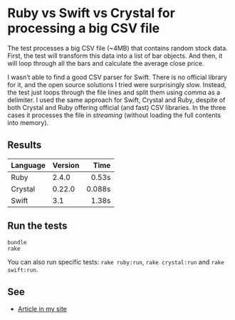 # Ruby vs Swift vs Crystal for processing a big CSV file

The test processes a big CSV file (~4MB) that contains random stock data. First, the test will transform this data into a list of bar objects. And then, it will loop through all the bars and calculate the average close price.

I wasn’t able to find a good CSV parser for Swift. There is no official library for it, and the open source solutions I tried were surprisingly slow. Instead, the test just loops through the file lines and split them using *comma* as a delimiter. I used the same approach for Swift, Crystal and Ruby, despite of both Crystal and Ruby offering official (and fast) CSV libraries. In the three cases it processes the file in *streaming* (without loading the full contents into memory).

## Results

| Language | Version | Time |
| ------------- | :---- |-------------:|
| Ruby | 2.4.0 | 0.53s |
| Crystal |0.22.0 |  0.088s |
| Swift | 3.1 | 1.38s |

## Run the tests

```
bundle
rake
```

You can also run specific tests: `rake ruby:run`, `rake crystal:run` and `rake swift:run`.

## See

- [Article in my site](http://jorgemanrubia.com/2017/05/02/comparing-ruby-swift-and-crystal-for-processing-a-big-file/)
